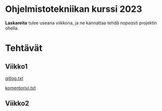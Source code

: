 # Ohjelmistotekniikan kurssi 2023

**Laskareita** tulee useana viikkona, ja ne kannattaa tehdä _nopeasti_
projektin ohella.

# Tehtävät

## Viikko1

[gitlog.txt](https://github.com/Regularmute/ot-harjoitustyo/blob/main/laskarit/gitlog.txt)

[komentorivi.txt](https://github.com/Regularmute/ot-harjoitustyo/blob/main/laskarit/komentorivi.txt)

## Viikko2
